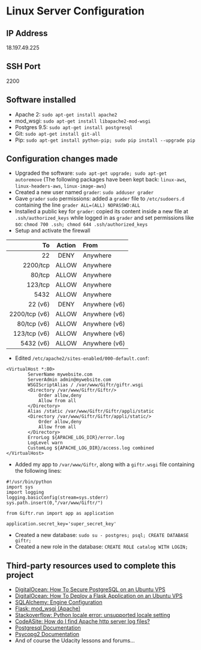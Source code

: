 # Linux Server Configuration

## IP Address
18.197.49.225

## SSH Port
2200

## Software installed
* Apache 2: `sudo apt-get install apache2`
* mod_wsgi: `sudo apt-get install libapache2-mod-wsgi`
* Postgres 9.5: `sudo apt-get install postgresql`
* Git: `sudo apt-get install git-all`
* Pip: `sudo apt-get install python-pip; sudo pip install --upgrade pip`

## Configuration changes made
* Upgraded the software: `sudo apt-get upgrade; sudo apt-get autoremove` (The following packages have been kept back: `linux-aws`, `linux-headers-aws`, `linux-image-aws`)
* Created a new user named `grader`: `sudo adduser grader`
* Gave `grader` `sudo` permissions: added a `grader` file to `/etc/sudoers.d` containing the line `grader ALL=(ALL) NOPASSWD:ALL`
* Installed a public key for `grader`: copied its content inside a new file at `.ssh/authorized_keys` while logged in as `grader` and set permissions like so: `chmod 700 .ssh; chmod 644 .ssh/authorized_keys`
* Setup and activate the firewall

| To                        | Action     | From          |
| -------------------------:|:----------:|:------------- |
| 22                        | DENY       | Anywhere      |
| 2200/tcp                  | ALLOW      | Anywhere      |
| 80/tcp                    | ALLOW      | Anywhere      |
| 123/tcp                   | ALLOW      | Anywhere      |
| 5432                      | ALLOW      | Anywhere      |
| 22 (v6)                   | DENY       | Anywhere (v6) |
| 2200/tcp (v6)             | ALLOW      | Anywhere (v6) |
| 80/tcp (v6)               | ALLOW      | Anywhere (v6) |
| 123/tcp (v6)              | ALLOW      | Anywhere (v6) |
| 5432 (v6)                 | ALLOW      | Anywhere (v6) |

* Edited `/etc/apache2/sites-enabled/000-default.conf`:
```
<VirtualHost *:80>
		ServerName mywebsite.com
		ServerAdmin admin@mywebsite.com
		WSGIScriptAlias / /var/www/Giftr/giftr.wsgi
		<Directory /var/www/Giftr/Giftr/>
			Order allow,deny
			Allow from all
		</Directory>
		Alias /static /var/www/Giftr/Giftr/appli/static
		<Directory /var/www/Giftr/Giftr/appli/static/>
			Order allow,deny
			Allow from all
		</Directory>
		ErrorLog ${APACHE_LOG_DIR}/error.log
		LogLevel warn
		CustomLog ${APACHE_LOG_DIR}/access.log combined
</VirtualHost>
```

* Added my app to `/var/www/Giftr`, along with a `giftr.wsgi` file containing the following lines:
```
#!/usr/bin/python
import sys
import logging
logging.basicConfig(stream=sys.stderr)
sys.path.insert(0,"/var/www/Giftr/")

from Giftr.run import app as application

application.secret_key='super_secret_key'
```

* Created a new database: `sudo su - postgres; psql; CREATE DATABASE giftr;`
* Created a new role in the database: `CREATE ROLE catalog WITH LOGIN;`

## Third-party resources used to complete this project
* [DigitalOcean: How To Secure PostgreSQL on an Ubuntu VPS](https://www.digitalocean.com/community/tutorials/how-to-secure-postgresql-on-an-ubuntu-vps)
* [DigitalOcean: How To Deploy a Flask Application on an Ubuntu VPS](https://www.digitalocean.com/community/tutorials/how-to-deploy-a-flask-application-on-an-ubuntu-vps)
* [SQLAlchemy: Engine Configuration](http://docs.sqlalchemy.org/en/latest/core/engines.html)
* [Flask: mod_wsgi (Apache)](http://flask.pocoo.org/docs/0.12/deploying/mod_wsgi/)
* [Stackoverflow: Python locale error: unsupported locale setting](https://stackoverflow.com/questions/14547631/python-locale-error-unsupported-locale-setting)
* [CodeASite: How do I find Apache http server log files?](http://www.codeasite.com/index.php/linux-a-apache/94-how-do-i-find-apache-http-server-log)
* [Postgresql Documentation](https://www.postgresql.org/docs/9.1/static/)
* [Psycopg2 Documentation](http://initd.org/psycopg/docs/module.html#psycopg2.connect)
* And of course the Udacity lessons and forums...
